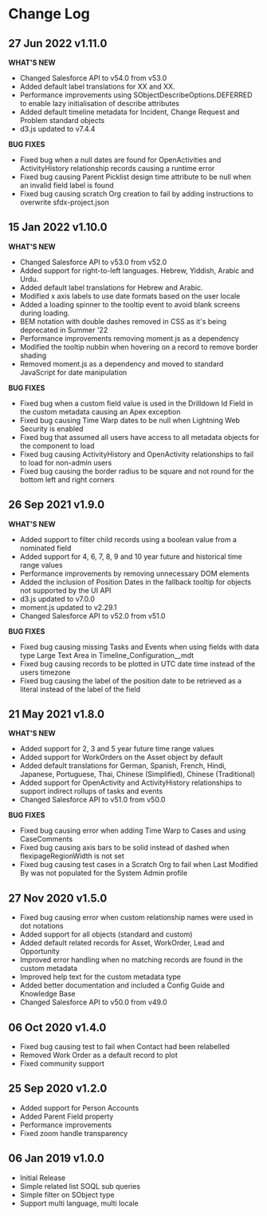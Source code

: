 # Change Log

## 27 Jun 2022 v1.11.0

**WHAT'S NEW**
-   Changed Salesforce API to v54.0 from v53.0
-   Added default label translations for XX and XX.
-   Performance improvements using SObjectDescribeOptions.DEFERRED to enable lazy initialisation of describe attributes
-   Added default timeline metadata for Incident, Change Request and Problem standard objects
-   d3.js updated to v7.4.4

**BUG FIXES**
-   Fixed bug when a null dates are found for OpenActivities and ActivityHistory relationship records causing a runtime error
-   Fixed bug causing Parent Picklist design time attribute to be null when an invalid field label is found
-   Fixed bug causing scratch Org creation to fail by adding instructions to overwrite sfdx-project.json 

## 15 Jan 2022 v1.10.0

**WHAT'S NEW**
-   Changed Salesforce API to v53.0 from v52.0
-   Added support for right-to-left languages. Hebrew, Yiddish, Arabic and Urdu.
-   Added default label translations for Hebrew and Arabic.
-   Modified x axis labels to use date formats based on the user locale
-   Added a loading spinner to the tooltip event to avoid blank screens during loading.
-   BEM notation with double dashes removed in CSS as it's being deprecated in Summer '22
-   Performance improvements removing moment.js as a dependency
-   Modified the tooltip nubbin when hovering on a record to remove border shading
-   Removed moment.js as a dependency and moved to standard JavaScript for date manipulation

**BUG FIXES**
-   Fixed bug when a custom field value is used in the Drilldown Id Field in the custom metadata causing an Apex exception
-   Fixed bug causing Time Warp dates to be null when Lightning Web Security is enabled
-   Fixed bug that assumed all users have access to all metadata objects for the component to load
-   Fixed bug causing ActivityHistory and OpenActivity relationships to fail to load for non-admin users
-   Fixed bug causing the border radius to be square and not round for the bottom left and right corners

## 26 Sep 2021 v1.9.0

**WHAT'S NEW**
-   Added support to filter child records using a boolean value from a nominated field 
-   Added support for 4, 6, 7, 8, 9 and 10 year future and historical time range values
-   Performance improvements by removing unnecessary DOM elements
-   Added the inclusion of Position Dates in the fallback tooltip for objects not supported by the UI API
-   d3.js updated to v7.0.0
-   moment.js updated to v2.29.1
-   Changed Salesforce API to v52.0 from v51.0

**BUG FIXES**
-   Fixed bug causing missing Tasks and Events when using fields with data type Large Text Area in Timeline_Configuration__mdt
-   Fixed bug causing records to be plotted in UTC date time instead of the users timezone
-   Fixed bug causing the label of the position date to be retrieved as a literal instead of the label of the field

## 21 May 2021 v1.8.0

**WHAT'S NEW**
-   Added support for 2, 3 and 5 year future time range values
-   Added support for WorkOrders on the Asset object by default
-   Added default translations for German, Spanish, French, Hindi, Japanese, Portuguese, Thai, Chinese (Simplified), Chinese (Traditional)
-   Added support for OpenActivity and ActivityHistory relationships to support indirect rollups of tasks and events
-   Changed Salesforce API to v51.0 from v50.0

**BUG FIXES**
-   Fixed bug causing error when adding Time Warp to Cases and using CaseComments
-   Fixed bug causing axis bars to be solid instead of dashed when flexipageRegionWidth is not set
-   Fixed bug causing test cases in a Scratch Org to fail when Last Modified By was not populated for the System Admin profile

## 27 Nov 2020 v1.5.0

-   Fixed bug causing error when custom relationship names were used in dot notations
-   Added support for all objects (standard and custom)
-   Added default related records for Asset, WorkOrder, Lead and Opportunity
-   Improved error handling when no matching records are found in the custom metadata
-   Improved help text for the custom metadata type
-   Added better documentation and included a Config Guide and Knowledge Base
-   Changed Salesforce API to v50.0 from v49.0

## 06 Oct 2020 v1.4.0

-   Fixed bug causing test to fail when Contact had been relabelled
-   Removed Work Order as a default record to plot
-   Fixed community support

## 25 Sep 2020 v1.2.0

-   Added support for Person Accounts
-   Added Parent Field property
-   Performance improvements
-   Fixed zoom handle transparency

## 06 Jan 2019 v1.0.0

-   Initial Release
-   Simple related list SOQL sub queries
-   Simple filter on SObject type
-   Support multi language, multi locale
